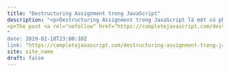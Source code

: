 ```yaml
---
title: "Destructuring Assignment trong JavaScript"
description: "<p>Destructuring Assignment trong JavaScript là một cú pháp đặc biệt cho phép bạn lấy ra dữ liệu từ Object hoặc Array và gán chúng vào các biến thông thường. Tuy nhiên, việc &#8220;lấy ra dữ liệu&#8221; này sẽ chỉ copy mà không làm thay đổi cấu trúc của Object hoặc Array. Dưới đây, mình sẽ tìm hiểu về cách sử dụng và ứng dụng của Destructuring Assignment trong JavaScript với hai kiểu dữ liệu cơ bản là Array và Object. Destructuring Assignment với Array Cách sử dụng cơ bản Ví dụ: let [firstName, lastName] = ["David", "Walsh"]; /* * =&#62; [&#8230;]</p>
<p>The post <a rel="nofollow" href="https://completejavascript.com/destructuring-assignment-trong-javascript/">Destructuring Assignment trong JavaScript</a> appeared first on <a rel="nofollow" href="https://completejavascript.com">Complete JavaScript</a>.</p>
"
date: 2019-02-18T23:00:10Z
link: "https://completejavascript.com/destructuring-assignment-trong-javascript/"
site: site_name
draft: false
---
```

